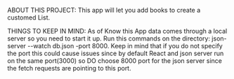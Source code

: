 ABOUT THIS PROJECT: This app will let you add books to create a customed List.

THINGS TO KEEP IN MIND: As of Know this App data comes through a local server so you need to start it up.
Run this commands on the directory:
json-server --watch db.json -port 8000. Keep in mind that if you do not specify the port this could cause issues since by default  React and json server run on the same port(3000) so DO choose 8000 port for the json server since the fetch requests are pointing to this port.





